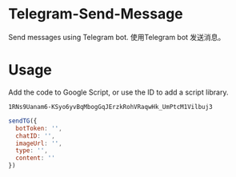 # Telegram-Send-Message
Send messages using Telegram bot. 使用Telegram bot 发送消息。

# Usage

Add the code to Google Script, or use the ID to add a script library.

`1RNs9Uanam6-KSyo6yvBqMbogGqJErzkRohVRaqwHk_UmPtcM1Vilbuj3`

```Javascript
sendTG({
  botToken: '',
  chatID: '',
  imageUrl: '',
  type: '',
  content: ''
})
```
